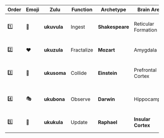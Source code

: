 | Order | Emoji | Zulu        | Function   | Archetype       | Brain Area          | Description                       |
| ----- | ----- | ----------- | ---------- | --------------- | ------------------- | --------------------------------- |
| 1️⃣   | 👻    | **ukuvula** | Ingest     | **Shakespeare** | Reticular Formation | Filter rupture, existential alert |
| 2️⃣   | ❤️    | **ukuzula** | Fractalize | **Mozart**      | Amygdala            | Desire, impulsivity, agency       |
| 3️⃣   | 🔁    | **ukusoma** | Collide    | **Einstein**    | Prefrontal Cortex   | High bandwidth → projection       |
| 4️⃣   | 🎭    | **ukubona** | Observe    | **Darwin**      | Hippocampus         | Context length → temporal scaling |
| 5️⃣   | 🤖    | **ukukula** | Update     | **Raphael**     | **Insular Cortex**  | Recursive illusion of structure   |
